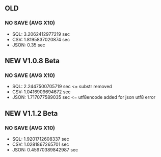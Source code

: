 ## OLD
### NO SAVE (AVG X10)
- SQL: 3.2062412977219 sec
- CSV: 1.8195837020874 sec
- JSON: 0.35 sec
## NEW V1.0.8 Beta
### NO SAVE (AVG X10)
- SQL: 2.2447500705719 sec <= substr removed 
- CSV: 1.0416909694672 sec
- JSON: 1.717077589035 sec <= utf8encode added for json utf8 error
## NEW V1.1.2 Beta
### NO SAVE (AVG X10)
- SQL: 1.9201712608337 sec
- CSV: 1.0281867265701 sec
- JSON: 0.45970389842987 sec
